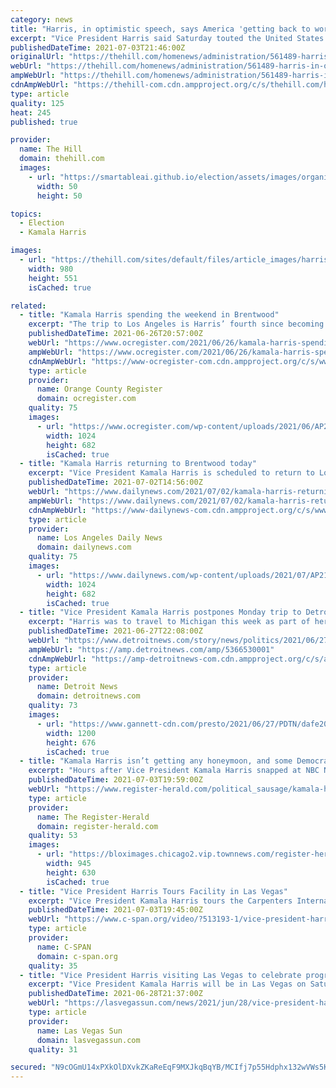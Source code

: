 ```yaml
---
category: news
title: "Harris, in optimistic speech, says America 'getting back to work'"
excerpt: "Vice President Harris said Saturday touted the United States’ progress amid the coronavirus pandemic, proclaiming during an optimistic speech that America is “getting back to work.”"
publishedDateTime: 2021-07-03T21:46:00Z
originalUrl: "https://thehill.com/homenews/administration/561489-harris-in-optimistic-speech-says-america-getting-back-to-work"
webUrl: "https://thehill.com/homenews/administration/561489-harris-in-optimistic-speech-says-america-getting-back-to-work"
ampWebUrl: "https://thehill.com/homenews/administration/561489-harris-in-optimistic-speech-says-america-getting-back-to-work?amp"
cdnAmpWebUrl: "https://thehill-com.cdn.ampproject.org/c/s/thehill.com/homenews/administration/561489-harris-in-optimistic-speech-says-america-getting-back-to-work?amp"
type: article
quality: 125
heat: 245
published: true

provider:
  name: The Hill
  domain: thehill.com
  images:
    - url: "https://smartableai.github.io/election/assets/images/organizations/thehill.com-50x50.jpg"
      width: 50
      height: 50

topics:
  - Election
  - Kamala Harris

images:
  - url: "https://thehill.com/sites/default/files/article_images/harriskamala_el_paso_06252021_1.jpg"
    width: 980
    height: 551
    isCached: true

related:
  - title: "Kamala Harris spending the weekend in Brentwood"
    excerpt: "The trip to Los Angeles is Harris’ fourth since becoming vice president. She most recently visited over Easter weekend."
    publishedDateTime: 2021-06-26T20:57:00Z
    webUrl: "https://www.ocregister.com/2021/06/26/kamala-harris-spending-the-weekend-in-brentwood/"
    ampWebUrl: "https://www.ocregister.com/2021/06/26/kamala-harris-spending-the-weekend-in-brentwood/amp/"
    cdnAmpWebUrl: "https://www-ocregister-com.cdn.ampproject.org/c/s/www.ocregister.com/2021/06/26/kamala-harris-spending-the-weekend-in-brentwood/amp/"
    type: article
    provider:
      name: Orange County Register
      domain: ocregister.com
    quality: 75
    images:
      - url: "https://www.ocregister.com/wp-content/uploads/2021/06/AP21176684156590.jpg?w=1024&h=682"
        width: 1024
        height: 682
        isCached: true
  - title: "Kamala Harris returning to Brentwood today"
    excerpt: "Vice President Kamala Harris is scheduled to return to Los Angeles today — Friday, July 2, remaining at her Brentwood home overnight before flying to Nevada on Saturday."
    publishedDateTime: 2021-07-02T14:56:00Z
    webUrl: "https://www.dailynews.com/2021/07/02/kamala-harris-returning-to-brentwood-today/"
    ampWebUrl: "https://www.dailynews.com/2021/07/02/kamala-harris-returning-to-brentwood-today/amp/"
    cdnAmpWebUrl: "https://www-dailynews-com.cdn.ampproject.org/c/s/www.dailynews.com/2021/07/02/kamala-harris-returning-to-brentwood-today/amp/"
    type: article
    provider:
      name: Los Angeles Daily News
      domain: dailynews.com
    quality: 75
    images:
      - url: "https://www.dailynews.com/wp-content/uploads/2021/07/AP21181537435073.jpg?w=1024&h=682"
        width: 1024
        height: 682
        isCached: true
  - title: "Vice President Kamala Harris postpones Monday trip to Detroit amid flooding"
    excerpt: "Harris was to travel to Michigan this week as part of her national tour to urge more Americans to get vaccinated against the coronavirus."
    publishedDateTime: 2021-06-27T22:08:00Z
    webUrl: "https://www.detroitnews.com/story/news/politics/2021/06/27/vp-kamala-harris-postponing-trip-detroit-amid-flooding/5366530001/"
    ampWebUrl: "https://amp.detroitnews.com/amp/5366530001"
    cdnAmpWebUrl: "https://amp-detroitnews-com.cdn.ampproject.org/c/s/amp.detroitnews.com/amp/5366530001"
    type: article
    provider:
      name: Detroit News
      domain: detroitnews.com
    quality: 73
    images:
      - url: "https://www.gannett-cdn.com/presto/2021/06/27/PDTN/dafe2060-1897-4cb9-8b25-a54990bd9640-AP21176683688173.jpg?auto=webp&crop=1023,576,x0,y52&format=pjpg&width=1200"
        width: 1200
        height: 676
        isCached: true
  - title: "Kamala Harris isn’t getting any honeymoon, and some Democrats are fretting"
    excerpt: "Hours after Vice President Kamala Harris snapped at NBC News anchor Lester Holt last month in an interview from Guatemala, she was still showing signs of exasperation with"
    publishedDateTime: 2021-07-03T19:59:00Z
    webUrl: "https://www.register-herald.com/political_sausage/kamala-harris-isn-t-getting-any-honeymoon-and-some-democrats-are-fretting/article_20c7010a-dc39-11eb-9276-93915e703fcc.html"
    type: article
    provider:
      name: The Register-Herald
      domain: register-herald.com
    quality: 53
    images:
      - url: "https://bloximages.chicago2.vip.townnews.com/register-herald.com/content/tncms/assets/v3/editorial/2/8c/28cd8187-faac-5080-8625-3fbbd3bfd1db/60d62130a6287.image.jpg?resize=945%2C630"
        width: 945
        height: 630
        isCached: true
  - title: "Vice President Harris Tours Facility in Las Vegas"
    excerpt: "Vice President Kamala Harris tours the Carpenters International Training Center in Las Vegas, Nevada. Her visit is part of the Biden administration’s “America Back Together” tour."
    publishedDateTime: 2021-07-03T19:45:00Z
    webUrl: "https://www.c-span.org/video/?513193-1/vice-president-harris-tours-facility-las-vegas"
    type: article
    provider:
      name: C-SPAN
      domain: c-span.org
    quality: 35
  - title: "Vice President Harris visiting Las Vegas to celebrate progress against pandemic"
    excerpt: "Vice President Kamala Harris will be in Las Vegas on Saturday to celebrate the nation’s progress in fighting the coronavirus pandemic. The trip is part of the administration’s America’s Back Together tour."
    publishedDateTime: 2021-06-28T21:37:00Z
    webUrl: "https://lasvegassun.com/news/2021/jun/28/vice-president-harris-visiting-las-vegas-to-celebr/"
    type: article
    provider:
      name: Las Vegas Sun
      domain: lasvegassun.com
    quality: 31

secured: "N9cOGmU14xPXkOlDXvkZKaReEqF9MXJkqBqYB/MCIfj7p55Hdphx132wVWs5KrdSTF3qYmiBLK9NUcqfu8PtmbmYq5sx7xLtJYpvaR+COfj4FT7glQiZVH0eDyA8Vpvn10XahWEysYmf7VbudXiGURpCQ/Nh7SBHkZyAZuurA062iuzPZHtX4u1svDGlgKkHqVZQHYN69CcBN1hYY66e1vi6t+XAAMXxEVPGiZO30sM6ZCrh0Sw1aR7fSxE1TkdJJ7Fw2qKqvaOBu0XYYTd0IrNDDc1mVUAmH+n6/WXRHSWJPFkg/e2wIFpyiEz8K9UYM1jdGT+Q3C/ALIJpRgh6omqnoTklgP5Z0DuNH0Xf7Ks=;2BTpAmKODsLiHUrCEtymkQ=="
---
```


